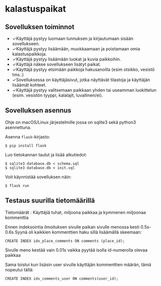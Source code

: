 # kalastuspaikat

## Sovelluksen toiminnot

* ✓Käyttäjä pystyy luomaan tunnuksen ja kirjautumaan sisään sovellukseen.
* ✓Käyttäjä pystyy lisäämään, muokkaamaan ja poistamaan omia kalastuspaikkoja.
* ✓Käyttäjä pystyy lisäämään luokat ja kuvia paikkoihin.
* ✓Käyttäjä näkee sovellukseen lisätyt paikat.
* ✓Käyttäjä pystyy etsimään paikkoja hakusanoilla (esim otsikko, vesistö tms..)
* ✓Sovelluksessa on käyttäjäsivut, jotka näyttävät tilastoja ja käyttäjän lisäämät kohteet.
* ✓Käyttäjä pystyy valitsemaan paikkaan yhden tai useamman luokittelun (esim. vesistön tyyppi, kalalajit, luvallinen/ei).

## Sovelluksen asennus

Ohje on macOS/Linux järjestelmille jossa on sqlite3 sekä python3 asennettuna.

Asenna `flask`-kirjasto:

```
$ pip install flask
```

Luo tietokannan taulut ja lisää alkutiedot:

```
$ sqlite3 database.db < schema.sql
$ sqlite3 database.db < init.sql
```

Voit käynnistää sovelluksen näin:

```
$ flask run
```

## Testaus suurilla tietomäärillä

Tietomäärät : Käyttäjiä tuhat, miljoona paikkaa ja kymmenen miljoonaa kommenttia

Ennen indeksointia ilmoituksen sivulle paikan sivulle menossa kesti 0.5s-0.6s
Syynä oli kaikkien kommenttien haku sillä lisäämällä skeemaan:
```
CREATE INDEX idx_place_comments ON comments (place_id);
```
Sivulle meno kestää vain 0.01s vaikka pyytää isolla id-numerolla olevaa paikkaa

Sama toistui kun lisäsin user sivulle käyttäjän kommenttien määrän, tämä nopeutui tällä:

```
CREATE INDEX idx_comments_user ON comments(user_id);
```